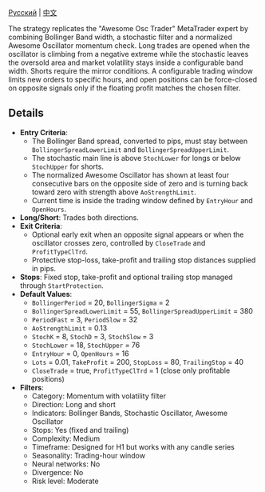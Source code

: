 [Русский](README_ru.md) | [中文](README_cn.md)

The strategy replicates the "Awesome Osc Trader" MetaTrader expert by combining Bollinger Band width, a stochastic filter and a normalized Awesome Oscillator momentum check. Long trades are opened when the oscillator is climbing from a negative extreme while the stochastic leaves the oversold area and market volatility stays inside a configurable band width. Shorts require the mirror conditions. A configurable trading window limits new orders to specific hours, and open positions can be force-closed on opposite signals only if the floating profit matches the chosen filter.

## Details

- **Entry Criteria**:
  - The Bollinger Band spread, converted to pips, must stay between `BollingerSpreadLowerLimit` and `BollingerSpreadUpperLimit`.
  - The stochastic main line is above `StochLower` for longs or below `StochUpper` for shorts.
  - The normalized Awesome Oscillator has shown at least four consecutive bars on the opposite side of zero and is turning back toward zero with strength above `AoStrengthLimit`.
  - Current time is inside the trading window defined by `EntryHour` and `OpenHours`.
- **Long/Short**: Trades both directions.
- **Exit Criteria**:
  - Optional early exit when an opposite signal appears or when the oscillator crosses zero, controlled by `CloseTrade` and `ProfitTypeClTrd`.
  - Protective stop-loss, take-profit and trailing stop distances supplied in pips.
- **Stops**: Fixed stop, take-profit and optional trailing stop managed through `StartProtection`.
- **Default Values**:
  - `BollingerPeriod` = 20, `BollingerSigma` = 2
  - `BollingerSpreadLowerLimit` = 55, `BollingerSpreadUpperLimit` = 380
  - `PeriodFast` = 3, `PeriodSlow` = 32
  - `AoStrengthLimit` = 0.13
  - `StochK` = 8, `StochD` = 3, `StochSlow` = 3
  - `StochLower` = 18, `StochUpper` = 76
  - `EntryHour` = 0, `OpenHours` = 16
  - `Lots` = 0.01, `TakeProfit` = 200, `StopLoss` = 80, `TrailingStop` = 40
  - `CloseTrade` = true, `ProfitTypeClTrd` = 1 (close only profitable positions)
- **Filters**:
  - Category: Momentum with volatility filter
  - Direction: Long and short
  - Indicators: Bollinger Bands, Stochastic Oscillator, Awesome Oscillator
  - Stops: Yes (fixed and trailing)
  - Complexity: Medium
  - Timeframe: Designed for H1 but works with any candle series
  - Seasonality: Trading-hour window
  - Neural networks: No
  - Divergence: No
  - Risk level: Moderate
